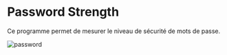 # Password Strength
Ce programme permet de mesurer le niveau de sécurité de mots de passe.
<br>

![password](https://user-images.githubusercontent.com/115154379/233066149-ad543770-8e7c-47fc-8c7f-c4c21464b68b.PNG)
